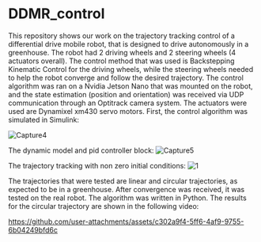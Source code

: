 # DDMR_control
This repository shows our work on the trajectory tracking control of a differential drive mobile robot, that is designed to drive autonomously in a greenhouse. The robot had 2 driving wheels and 2 steering wheels (4 actuators overall). The control method that was used is Backstepping Kinematic Control for the driving wheels, while the steering wheels needed to help the robot converge and follow the desired trajectory. The control algorithm was ran on a Nvidia Jetson Nano that was mounted on the robot, and the state estimation (position and orientation) was received via UDP communication through an Optitrack camera system. The actuators were used are Dynamixel xm430 servo motors. First, the control algorithm was simulated in Simulink:


![Capture4](https://github.com/user-attachments/assets/dec8c9df-b622-4971-b956-307513c64467)




The dynamic model and pid controller block:
![Capture5](https://github.com/user-attachments/assets/fd8bc88b-7987-41a6-b0a8-cc3eb954c398)

The trajectory tracking with non zero initial conditions:
![1](https://github.com/user-attachments/assets/b5211f3d-b62f-410c-8d8a-694e956f835c)

The trajectories that were tested are linear and circular trajectories, as expected to be in a greenhouse.
After convergence was received, it was tested on the real robot. The algorithm was written in Python. The results for the circular trajectory are shown in the following video:

https://github.com/user-attachments/assets/c302a9f4-5ff6-4af9-9755-6b04249bfd6c

